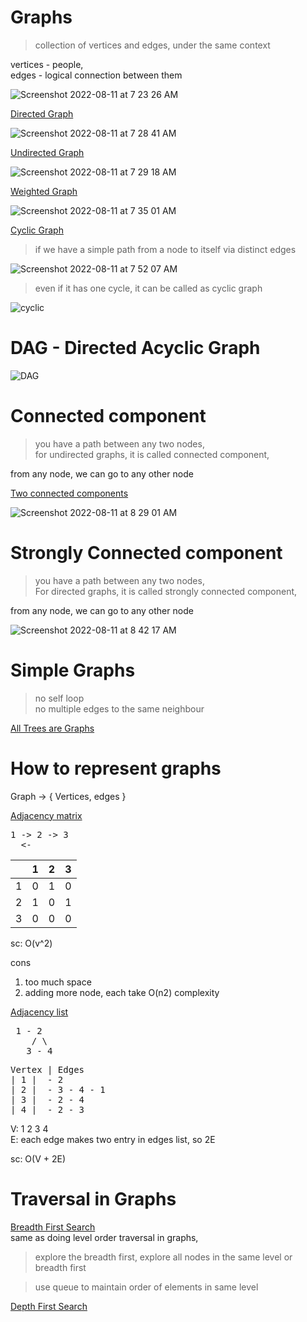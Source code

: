 # Graphs

> collection of vertices and edges, under the same context

vertices - people,  
edges - logical connection between them  

![Screenshot 2022-08-11 at 7 23 26 AM](https://user-images.githubusercontent.com/16437905/184052055-fb464b5e-3f7c-46c6-903d-d00a2083f319.png)

<ins>Directed Graph</ins>

![Screenshot 2022-08-11 at 7 28 41 AM](https://user-images.githubusercontent.com/16437905/184052633-eefa11a1-28cb-4b90-9a4e-7aa3e5bddd01.png)


<ins>Undirected Graph</ins>

![Screenshot 2022-08-11 at 7 29 18 AM](https://user-images.githubusercontent.com/16437905/184052705-11d5fece-0772-4ca3-8f2b-b058f345121c.png)

<ins>Weighted Graph</ins>

![Screenshot 2022-08-11 at 7 35 01 AM](https://user-images.githubusercontent.com/16437905/184053254-62dd8a0e-e21b-4248-a1ec-c043e9acd84c.png)


<ins>Cyclic Graph</ins>

> if we have a simple path from a node to itself via distinct edges 

![Screenshot 2022-08-11 at 7 52 07 AM](https://user-images.githubusercontent.com/16437905/184054548-9f5779e9-4f1e-405f-af7a-b1f0835b7b15.png)

> even if it has one cycle, it can be called as cyclic graph

![cyclic](https://user-images.githubusercontent.com/16437905/184057701-a133d8d3-a54b-496a-b35c-16a438c6e92b.png)


# DAG - Directed Acyclic Graph

![DAG](https://user-images.githubusercontent.com/16437905/184057672-31576826-7b53-4358-ad4f-e7e0572369bc.png)


# Connected component

> you have a path between any two nodes,  
> for undirected graphs, it is called connected component,      

from any node, we can go to any other node

<ins> Two connected components</ins>  

![Screenshot 2022-08-11 at 8 29 01 AM](https://user-images.githubusercontent.com/16437905/184058710-2489bab2-48e0-4063-8bde-14c90d77de7f.png)

# Strongly Connected component

> you have a path between any two nodes,  
> For directed graphs, it is called strongly connected component,     

from any node, we can go to any other node

![Screenshot 2022-08-11 at 8 42 17 AM](https://user-images.githubusercontent.com/16437905/184059232-7838270f-c1af-448e-acff-383d099f1cb7.png)


# Simple Graphs

> no self loop  
> no multiple edges to the same neighbour  

<ins>All Trees are Graphs</ins>  


# How to represent graphs

Graph -> { Vertices, edges }

<ins>Adjacency matrix</ins>  

<pre>
1 -> 2 -> 3
  <-
</pre>
| | 1 | 2 | 3 |
:---: | :---: | :---: | :---: |
1 | 0 | 1 | 0
2 | 1 | 0 | 1
3 | 0 | 0 | 0

sc: O(v^2)  

cons  
1. too much space
2. adding more node, each take O(n2) complexity  


<ins>Adjacency list</ins>     

<pre>
 1 - 2 
    / \
   3 - 4
</pre>

<pre>
Vertex | Edges
| 1 |  - 2
| 2 |  - 3 - 4 - 1
| 3 |  - 2 - 4 
| 4 |  - 2 - 3
</pre>

V: 1 2 3 4  
E: each edge makes two entry in edges list, so 2E

sc: O(V + 2E)


# Traversal in Graphs

<ins>Breadth First Search</ins>  
same as doing level order traversal in graphs,  

> explore the breadth first, explore all nodes in the same level or breadth first  

> use queue to maintain order of elements in same level  


<ins> Depth First Search</ins>  










